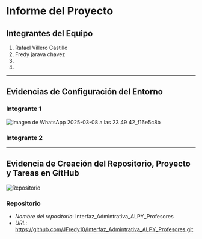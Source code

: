 # Informe del Proyecto

## Integrantes del Equipo

1. Rafael Villero Castillo 
2. Fredy jarava chavez
3. 
4. 

---

## Evidencias de Configuración del Entorno

### Integrante 1
![Imagen de WhatsApp 2025-03-08 a las 23 49 42_f16e5c8b](https://github.com/user-attachments/assets/963def93-a13d-444f-be65-f0f5ffb05b4d)


### Integrante 2


---

## Evidencia de Creación del Repositorio, Proyecto y Tareas en GitHub

![Repositorio](https://github.com/user-attachments/assets/264dfd7a-e1c8-4813-bb4a-226b3de9a0d3)


### Repositorio
- *Nombre del repositorio*: Interfaz_Admintrativa_ALPY_Profesores
- *URL*: https://github.com/JFredy10/Interfaz_Admintrativa_ALPY_Profesores.git

